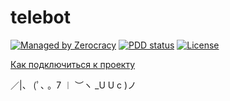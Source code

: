 # telebot

[![Managed by Zerocracy](http://www.zerocracy.com/badge.svg)](http://www.zerocracy.com)
[![PDD status](http://www.0pdd.com/svg?name=DronMDF/telebot)](http://www.0pdd.com/p?name=DronMDF/telebot)
[![License](https://img.shields.io/badge/license-MIT-green.svg)](https://github.com/DronMDF/telebot/blob/master/LICENSE)

[Как подключиться к проекту](ENTRY.md)

 ／|、
 (ﾟ､ 。7
︱ ︶ヽ
_U U c )ノ
